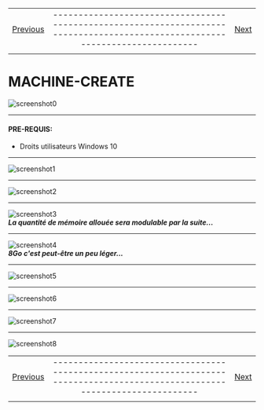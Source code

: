 |             |             |               |
| :---        |    :----:   |          ---: |
| [Previous](02-vbox-config.md)     |-----------------------------------------------------------------------------------------------------------------------------| [Next](04-machine-config.md)   |
|             |             |               |

# MACHINE-CREATE  
![screenshot0](IMG/vbox-logo.png)  
___  

#### PRE-REQUIS:  
- Droits utilisateurs Windows 10  
___  

![screenshot1](IMG/03-machine-create/01.png)  
___  
![screenshot2](IMG/03-machine-create/02.png)  
___  
![screenshot3](IMG/03-machine-create/03.png)  
***La quantité de mémoire allouée sera modulable par la suite...***  
___  
![screenshot4](IMG/03-machine-create/04.png)  
***8Go c'est peut-être un peu léger...***  
___  
![screenshot5](IMG/03-machine-create/05.png)  
___  
![screenshot6](IMG/03-machine-create/06.png)  
___  
![screenshot7](IMG/03-machine-create/07.png)  
___  
![screenshot8](IMG/03-machine-create/08.png)  

|             |             |               |
| :---        |    :----:   |          ---: |
| [Previous](02-vbox-config.md)     |-----------------------------------------------------------------------------------------------------------------------------| [Next](04-machine-config.md)   |
|             |             |               |